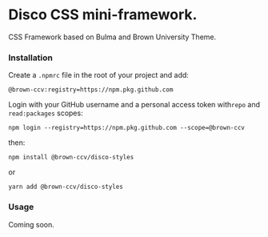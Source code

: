 # Disco CSS mini-framework.

CSS Framework based on Bulma and Brown University Theme.

### Installation
Create a `.npmrc` file in the root of your project and add:

```
@brown-ccv:registry=https://npm.pkg.github.com
```

Login with your GitHub username and a personal access token with`repo` and `read:packages` scopes:

```
npm login --registry=https://npm.pkg.github.com --scope=@brown-ccv
```

then:

`npm install @brown-ccv/disco-styles`

or 

`yarn add @brown-ccv/disco-styles`

### Usage

Coming soon.